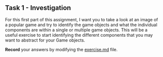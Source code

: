 ## Task 1 - Investigation

For this first part of this assignment, I want you to take a look at an image of a popular game and try to identify the game objects and what the individual components are within a single or multiple game objects. This will be a useful exercise to start identifying the different components that you may want to abstract for your Game objects. 

**Record** your answers by modifying the [exercise.md](./exercise.md) file.
